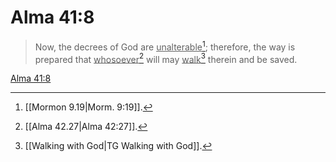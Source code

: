 # Alma 41:8

> Now, the decrees of God are <u>unalterable</u>[^a]; therefore, the way is prepared that <u>whosoever</u>[^b] will may <u>walk</u>[^c] therein and be saved.

[Alma 41:8](https://www.churchofjesuschrist.org/study/scriptures/bofm/alma/41?lang=eng&id=p8#p8)


[^a]: [[Mormon 9.19|Morm. 9:19]].  
[^b]: [[Alma 42.27|Alma 42:27]].  
[^c]: [[Walking with God|TG Walking with God]].  
